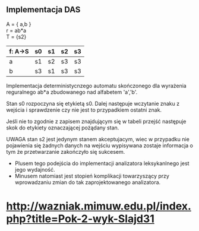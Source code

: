 ## Implementacja DAS

A = { a,b }  </br>
r = ab*a </br>
T = {s2} </br>

| f: A->S         | s0           | s1           | s2           | s3  |
| ------------- |:-------------: |:-------------:|:-------------:| -----:|
|    a      | s1 | s2| s3| s3 |
|    b     | s3      | s1| s3|   s3 |



Implementacja deterministycnzego automatu skończonego dla wyrażenia reguralnego ab*a
zbudowanego nad alfabetem 'a','b'.


Stan s0 rozpoczyna się etykietą s0. Dalej następuje wczytanie znaku z
wejścia i sprawdzenie czy nie jest to przypadkiem ostatni znak.

Jeśli nie to zgodnie z zapisem znajdującym się w tabeli przejść następuje skok
do etykiety oznaczającej pożądany stan.


UWAGA stan s2 jest jedynym stanem akceptujacym, wiec w przypadku nie pojawienia się żadnych danych na wejściu wypisywana zostaje informacja o tym że przetwarzanie zakończyło się sukcesem.


* Plusem tego podejścia do implementacji analizatora leksykanlnego
jest jego wydajność.
* Minusem natomiast jest stopień komplikacji towarzyszący przy wprowadzaniu zmian do tak zaprojektowanego analizatora.

# http://wazniak.mimuw.edu.pl/index.php?title=Pok-2-wyk-Slajd31
